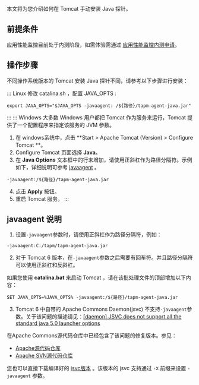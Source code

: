 本文将为您介绍如何在 Tomcat 手动安装 Java 探针。


## 前提条件


应用性能监控目前处于内测阶段，如需体验需通过 [应用性能监控内测申请](https://cloud.tencent.com/apply/p/f5yvbf09mka)。

## 操作步骤

不同操作系统版本的 Tomcat 安装 Java 探针不同，请参考以下步骤进行安装：

<dx-tabs>
::: Linux
修改 catalina.sh ，配置  JAVA_OPTS  :

```
export JAVA_OPTS="$JAVA_OPTS -javaagent: /${路径}/tapm-agent-java.jar"
```
:::
::: Windows
大多数 Windows 用户都把 Tomcat 作为服务来运行，Tomcat 提供了一个配置程序来指定该服务的 JVM 参数。
1. 在 windows系统中，点击 **Start > Apache Tomcat (Version) > Configure Tomcat **。
2. Configure Tomcat 页面选择 **Java**。
3. 在 **Java Options** 文本框中的行末增加，请使用正斜杠作为路径分隔符。示例如下，详细说明可参考 [javaagent](#javaagent) 。
```shell
-javaagent:/${路径}/tapm-agent-java.jar
```
4. 点击 **Apply** 按钮。
5. 重启 Tomcat 服务。
:::
</dx-tabs>



   

   <span id="javaagent"></span>

   ## javaagent 说明

1. 设置`-javaagent`参数时，请使用正斜杠作为路径分隔符，例如：

```shell
-javaagent:C:/tapm/tapm-agent-java.jar
```

2. 对于 Tomcat 6 版本，在`-javaagent`参数之后需要有回车符。并且路径分隔符可以使用正斜杠和反斜杠。

如果您使用 **catalina.bat** 来启动 Tomcat ，请在该批处理文件的顶部增加以下内容：

 ```shell
 SET JAVA_OPTS=%JAVA_OPTS% -javaagent:/${路径}/tapm-agent-java.jar
 ```

3. Tomcat 6 中自带的 Apache Commons Daemon(jsvc) 不支持`-javaagent`参数。关于该问题的描述请见：[[daemon] JSVC does not support all the standard java 5.0 launcher options](http://issues.apache.org/jira/browse/DAEMON-84)

在Apache Commons源代码仓库中已经包含了该问题的修复版本。参见：

* [Apache源代码仓库](http://commons.apache.org/svninfo.html)
* [Apache SVN源代码仓库](http://svn.apache.org/repos/asf/commons/proper/daemon/)

您也可以直接下载编译好的 [jsvc版本](http://www.apache.org/dist/commons/daemon/binaries/) 。该版本的 jsvc 支持通过 `-X` 前缀来设置 `-javaagent` 参数。

